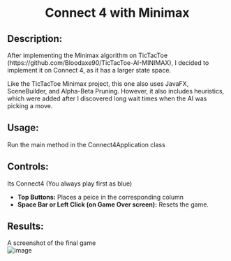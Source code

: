 <h1 align="center">Connect 4 with Minimax</h1>

<h2>Description:</h2>
<p>
After implementing the Minimax algorithm on TicTacToe (https://github.com/Bloodaxe90/TicTacToe-AI-MINIMAX), I decided to implement it on Connect 4, as it has a larger state space. 
</p>
<p>
Like the TicTacToe Minimax project, this one also uses JavaFX, SceneBuilder, and Alpha-Beta Pruning. However, it also includes heuristics, which were added after I discovered long wait times when the AI was picking a move.
</p>

<h2>Usage:</h2>
<p>
Run the main method in the Connect4Application class
</p>

<h2>Controls:</h2>
<p>
  Its Connect4 (You always play first as blue)
</p>
<ul>
    <li><strong>Top Buttons:</strong> Places a peice in the corresponding column</li>
    <li><strong>Space Bar or Left Click (on Game Over screen):</strong> Resets the game.</li>
</ul>

<h2>Results:</h2>

A screenshot of the final game  
![image](https://github.com/user-attachments/assets/6a15fbae-33ce-4cef-b40c-48aadd3ca62f)









